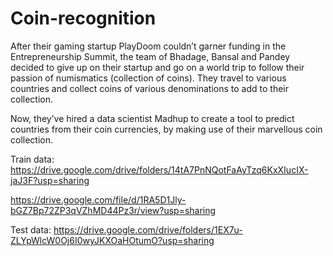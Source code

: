 # Coin-recognition

After their gaming startup PlayDoom couldn’t garner funding in the Entrepreneurship Summit, the team of Bhadage, Bansal and Pandey decided to give up on their startup and go on a world trip to follow their passion of numismatics (collection of coins). They travel to various countries and collect coins of various denominations to add to their collection.

Now, they’ve hired a data scientist Madhup to create a tool to predict countries from their coin currencies, by making use of their marvellous coin collection.

Train data:
https://drive.google.com/drive/folders/14tA7PnNQotFaAyTzq6KxXIucIX-jaJ3F?usp=sharing

https://drive.google.com/file/d/1RA5D1Jly-bGZ7Bp72ZP3qVZhMD44Pz3r/view?usp=sharing

Test data:
https://drive.google.com/drive/folders/1EX7u-ZLYpWlcW0Oj6I0wyJKXOaHOtumO?usp=sharing

